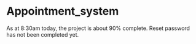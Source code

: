 # Appointment_system

As at 8:30am today, the project is about 90% complete. Reset password has not been completed yet.
